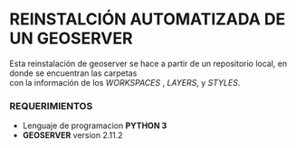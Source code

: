 # REINSTALCIÓN AUTOMATIZADA DE UN GEOSERVER

Esta reinstalación de geoserver se hace a partir de un repositorio local, en donde se encuentran las carpetas  
con la información de los _WORKSPACES_ , _LAYERS_, y _STYLES_.

### REQUERIMIENTOS
   * Lenguaje de programacion __PYTHON 3__
   * __GEOSERVER__ version 2.11.2
